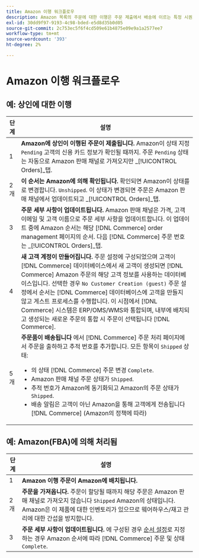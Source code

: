 ```yaml
---
title: Amazon 이행 워크플로우
description: Amazon 목록의 주문에 대한 이행은 주문 제출에서 배송에 이르는 특정 시퀀스를 따릅니다.
exl-id: 30dd9f97-9193-4c98-bded-e5d8d35b0d05
source-git-commit: 2c753ec5f6f4cd509e61b4875e09e9a1a2577ee7
workflow-type: tm+mt
source-wordcount: '393'
ht-degree: 2%

---
```


# Amazon 이행 워크플로우

## 예: 상인에 대한 이행

| 단계 | 설명 |
|----|----|
| 1 | **Amazon에 상인이 이행된 주문이 제출됩니다.** Amazon이 상태 지정 `Pending` 고객의 신용 카드 정보가 확인될 때까지. 주문 `Pending` 상태는 자동으로 Amazon 판매 채널로 가져오지만 _[!UICONTROL Orders]_탭. |
| 2개 | **이 순서는 Amazon에 의해 확인됩니다.** 확인되면 Amazon이 상태를 로 변경합니다. `Unshipped`. 이 상태가 변경되면 주문은 Amazon 판매 채널에서 업데이트되고 _[!UICONTROL Orders]_탭. |
| 3 | **주문 세부 사항이 업데이트됩니다.** Amazon 판매 채널은 가격, 고객 이메일 및 고객 이름으로 주문 세부 사항을 업데이트합니다. 이 업데이트 중에 Amazon 순서는 해당 [!DNL Commerce] order management 페이지의 순서. 다음 [!DNL Commerce] 주문 번호는 _[!UICONTROL Orders]_탭. |
| 4 | **새 고객 계정이 만들어집니다.** 주문 설정에 구성되었으며 고객이 [!DNL Commerce] 데이터베이스에서 새 고객이 생성되면 [!DNL Commerce] Amazon 주문의 해당 고객 정보를 사용하는 데이터베이스입니다. 선택한 경우 `No Customer Creation (guest)` 주문 설정에서 순서는 [!DNL Commerce] 데이터베이스에 고객을 만들지 않고 게스트 프로세스를 수행합니다. 이 시점에서 [!DNL Commerce] 시스템은 ERP/OMS/WMS와 통합되며, 내부에 배치되고 생성되는 새로운 주문의 통합 시 주문이 선택됩니다 [!DNL Commerce]. |
| 5개 | **주문품이 배송됩니다** 에서 [!DNL Commerce] 주문 처리 페이지에서 주문을 출하하고 추적 번호를 추가합니다. 모든 항목이 `Shipped` 상태:<ul><li>의 상태 [!DNL Commerce] 주문 변경 `Complete`.</li><li>Amazon 판매 채널 주문 상태가 `Shipped`.</li><li>추적 번호가 Amazon에 동기화되고 Amazon의 주문 상태가 `Shipped`.</li><li>배송 알림은 고객이 아닌 Amazon을 통해 고객에게 전송됩니다 [!DNL Commerce] (Amazon의 정책에 따라) |

## 예: Amazon(FBA)에 의해 처리됨

| 단계 | 설명 |
|---|---|
| 1 | **Amazon 이행 주문이 Amazon에 배치됩니다.** |
| 2개 | **주문을 가져옵니다.** 주문이 할당될 때까지 해당 주문은 Amazon 판매 채널로 가져오지 않습니다 `Shipped` Amazon의 상태입니다. Amazon은 이 제품에 대한 인벤토리가 있으므로 웨어하우스/재고 관리에 대한 간섭을 방지합니다. |
| 3 | **주문 세부 사항이 업데이트됩니다.** 에 구성된 경우 [순서 설정](./order-settings.md)로 지정하는 경우 Amazon 순서에 따라 [!DNL Commerce] 주문 및 상태 `Complete`. |
